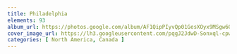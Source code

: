 ```yaml
---
title: Philadelphia
elements: 93
album_url: https://photos.google.com/album/AF1QipPIyvQp01GesXOyx9MSgw6QN-NVRgJ5cC-xa6YI
cover_image_url: https://lh3.googleusercontent.com/pqgJ2JdwD-Sonxql-cpwRsbXzxLyxQvk5lRvimHigWrIAvMWiE5wnbkw3JsGPcgLQrbNJ-YF3r0R5wY6m8Iz2jc7ZYiJyjl5Sfh_VtX12riAHl5HJHahRzJ-oJMJGkMNsPntRQbMnI2FUzeIeY5SlEu13YRvsKxpMhtD0UtHJVD4UmjVxyyR7lPpfTLZNMvxApX90gA-SOZMUnaVrMtRzAU4ZM2riUhfHmGQAhXrtcqICNf5OLW0jg7NopAvNSQMdnojf73wrmaZBHya2b6qY0-baYW7GQrqqVni9O5mWcYpMhr6Y1K6ZyvShaFpaLKu2ZNkKsGAADzkHuU4wJ-TmQyRSWFIHPewh0gTAuAuWSysKlXqOFZEW-_Z61nb3IXV4jDAKHrkQ__l95gy-wdZ6JiZNPuK563W0HRZRrb7DTwmb7YEYsKnYj_YchCOCtGVTp6sJTTH4rXqXR_DyYvBBJw__U20nmOMIusrJwcLWwS2ropecsb8P845VMXE7NJwCzyu0GWziupx04mEZSc45Iurqxu52tInPydhWvqw25FMZ5KLVZrMCykJpGnAnotjx4yhdwFr7Hryd6Iknhmaxtaj2qWuc5sUy6Oa2wr8jBOotx-vzn3FySrsbi8k01uT4GXCeuITFVFgvnqtGErwXsDO=s195-p-k-no
categories: [ North America, Canada ]
---
```

